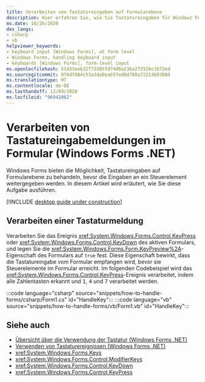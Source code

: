 ```yaml
---
title: Verarbeiten von Tastatureingaben auf Formularebene
description: Hier erfahren Sie, wie Sie Tastatureingaben für Windows Forms auf Formularebene verarbeiten, bevor Meldungen an ein Steuerelement weitergegeben werden.
ms.date: 10/26/2020
dev_langs:
- csharp
- vb
helpviewer_keywords:
- keyboard input [Windows Forms], at form level
- Windows Forms, handling keyboard input
- keyboards [Windows Forms], form-level input
ms.openlocfilehash: 51433eeb32f73385fd74d8a236a273526c1b72ed
ms.sourcegitcommit: 9f6df084c53a3da0ea657ed0d708a72213683084
ms.translationtype: HT
ms.contentlocale: de-DE
ms.lasthandoff: 12/09/2020
ms.locfileid: "96942062"
---
```

# <a name="how-to-handle-keyboard-input-messages-in-the-form-windows-forms-net"></a>Verarbeiten von Tastatureingabemeldungen im Formular (Windows Forms .NET)

Windows Forms bieten die Möglichkeit, Tastatureingaben auf Formularebene zu behandeln, bevor die Eingaben an ein Steuerelement weitergegeben werden. In diesem Artikel wird erläutert, wie Sie diese Aufgabe ausführen.

[!INCLUDE [desktop guide under construction](../../includes/desktop-guide-preview-note.md)]

## <a name="handle-a-keyboard-message"></a>Verarbeiten einer Tastaturmeldung

Verarbeiten Sie das Ereignis <xref:System.Windows.Forms.Control.KeyPress> oder <xref:System.Windows.Forms.Control.KeyDown> des aktiven Formulars, und legen Sie die <xref:System.Windows.Forms.Form.KeyPreview%2A>-Eigenschaft des Formulars auf `true` fest. Diese Eigenschaft bewirkt, dass die Tastatureingabe vom Formular empfangen wird, bevor sie Steuerelemente im Formular erreicht. Im folgenden Codebeispiel wird das <xref:System.Windows.Forms.Control.KeyPress>-Ereignis verarbeitet, indem alle Zahlentasten erkannt und <kbd>1</kbd>, <kbd>4</kbd> und <kbd>7</kbd> verarbeitet werden.

:::code language="csharp" source="snippets/how-to-handle-forms/csharp/Form1.cs" id="HandleKey":::
:::code language="vb" source="snippets/how-to-handle-forms/vb/Form1.vb" id="HandleKey":::

## <a name="see-also"></a>Siehe auch

- [Übersicht über die Verwendung der Tastatur (Windows Forms .NET)](overview.md)
- [Verwenden von Tastaturereignissen (Windows Forms .NET)](events.md)
- <xref:System.Windows.Forms.Keys>
- <xref:System.Windows.Forms.Control.ModifierKeys>
- <xref:System.Windows.Forms.Control.KeyDown>
- <xref:System.Windows.Forms.Control.KeyPress>
